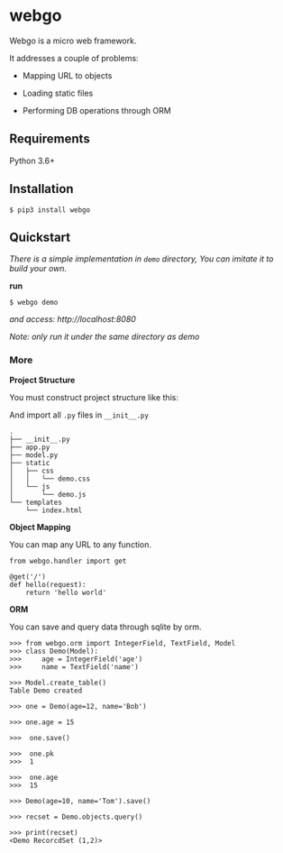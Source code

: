 # webgo

Webgo is a micro web framework.

It addresses a couple of problems:

- Mapping URL to objects

- Loading static files

- Performing DB operations through ORM 

## Requirements

Python 3.6+

## Installation

~~~
$ pip3 install webgo
~~~

## Quickstart

*There is a simple implementation in `demo` directory, You can imitate it to build your own.*

**run**

~~~
$ webgo demo
~~~

*and access: http://localhost:8080*

*Note: only run it under the same directory as demo*

### More

**Project Structure**

You must construct project structure like this:

And import all `.py` files in `__init__.py`

~~~
.
├── __init__.py
├── app.py
├── model.py
├── static
│   ├── css
│   │   └── demo.css
│   └── js
│       └── demo.js
└── templates
    └── index.html
~~~

**Object Mapping**

You can map any URL to any function.

~~~
from webgo.handler import get

@get('/')
def hello(request):
    return 'hello world'
~~~

**ORM**

You can save and query data through sqlite by orm.

~~~
>>> from webgo.orm import IntegerField, TextField, Model
>>> class Demo(Model): 
>>>     age = IntegerField('age') 
>>>     name = TextField('name') 

>>> Model.create_table()                                                
Table Demo created

>>> one = Demo(age=12, name='Bob')                                          

>>> one.age = 15                                                           

>>>  one.save()                                                             

>>>  one.pk                                                                 
>>>  1

>>>  one.age                                                               
>>>  15

>>> Demo(age=10, name='Tom').save()

>>> recset = Demo.objects.query()

>>> print(recset)
<Demo RecorcdSet (1,2)>
~~~

